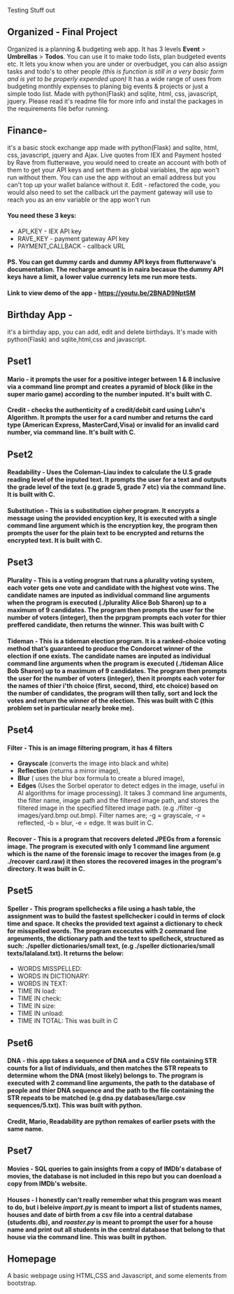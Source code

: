 Testing Stuff out

## Organized - Final Project
  Organized is a planning & budgeting web app. It has 3 levels **Event** > **Umbrellas** > **Todos**. You can use it to make todo lists, plan budgeted events etc.
  It lets you know when you are under or overbudget, you can also assign tasks and todo's to other people *(this is function is still in a very basic form and is yet to be           properly expended upon)*
  It has a wide range of uses from budgeting monthly expenses to planing big events & projects or just a simple todo list.
  Made with python(Flask) and sqlite, html, css, javascript, jquery. Please read it's readme file for more info and instal the packages in the requirements file befor running.

## Finance- 
  it's a basic stock exchange app made with python(Flask) and sqlite, html, css, javascript, jquery and Ajax. Live quotes from IEX and Payment hosted by Rave from flutterwave, you would need to create an account with both of them to get your API keys and set them as global variables, the app won't run without them. You can use the app without an email address but you can't top up your wallet balance without it. 
Edit - refactored the code, you would also need to set the callback url the payment gateway will use to reach you as an env variable or the app won't run
#### You need these 3 keys:
- API_KEY - IEX API key
- RAVE_KEY - payment gateway API key
- PAYMENT_CALLBACK - callback URL
#### PS. You can get dummy cards and dummy API keys from flutterwave's documentation. The recharge amount is in naira becasue the dummy API keys have a limit, a lower value currency lets me run more tests.
#### Link to view demo of the app - https://youtu.be/2BNAD9NptSM
  

## Birthday App - 
  it's a birthday app, you can add, edit and delete birthdays. It's made with python(Flask) and sqlite,html,css and javascript.

## Pset1
#### **Mario** - it prompts the user for a positive integer between 1 & 8 inclusive via a command line prompt and creates a pyramid of block (like in the super mario game) according to the number inputed. It's built with C.
#### **Credit** - checks the authenticity of a credit/debit card using Luhn's Algorithm. It prompts the user for a card number and returns the card type (American Express, MasterCard,Visa) or invalid for an invalid card number, via command line. It's built with C.

## Pset2
#### **Readability** - Uses the Coleman-Liau index to calculate the U.S grade reading level of the inputed text. It prompts the user for a text and outputs the grade level of the text (e.g grade 5, grade 7 etc) via the command line. It is built with C.
#### **Substitution** - This ia s substitution cipher program. It encrypts a message using the provided encyption key, It is executed with a single command line argument which is the encryption key, the program then prompts the user for the plain text to be encrypted and returns the encrypted text. It is built with C.

## Pset3
#### **Plurality** - This is a voting program that runs a plurality voting system, each voter gets one vote and candidate with the highest vote wins. The candidate names are inputed as individual command line arguments when the program is executed (./plurality Alice Bob Sharon) up to a maximum of 9 candidates. The program then prompts the user for the number of voters (integer), then the prpgram prompts each voter for thier preffered candidate, then returns the winner. This was built with C
#### **Tideman** - This is a tideman election program. It is a ranked-choice voting method that’s guaranteed to produce the Condorcet winner of the election if one exists. The candidate names are inputed as individual command line arguments when the program is executed (./tideman Alice Bob Sharon) up to a maximum of 9 candidates. The program then prompts the user for the number of voters (integer), then it prompts each voter for the names of thier i'th choice (first, second, third, etc choice) based on the number of candidates, the program will then tally, sort and lock the votes and return the winner of the election. This was built with C (this problem set in particular nearly broke me).

## Pset4
#### **Filter** - This is an image filtering program, it has 4 filters 
- **Grayscale** (converts the image into black and white) 
- **Reflection** (returns a mirror image), 
- **Blur** ( uses the blur box formula to create a blured image), 
- **Edges** (Uses the Sorbel operator to detect edges in the image, useful in AI algorithms for image processing). 
It takes 3 command line arguments, the filter name, image path and the filtered image path, and stores the filtered image in the specified filtered image path. (e.g ./filter -g images/yard.bmp out.bmp). Filter names are; -g = grayscale, -r = reflected, -b = blur, -e = edge. It was built in C.
#### **Recover** - This is a program that recovers deleted JPEGs from a forensic image. The program is executed with only 1 command line argument which is the name of the forensic image to recover the images from (e.g ./recover card.raw) it then stores the recovered images in the program's directory. It was built in C.

## Pset5
#### **Speller** - This program spellchecks a file using a hash table, the assignment was to build the fastest spellchecker i could in terms of clock time and space. It checks the provided text against a dictionary to check for misspelled words. The program excecutes with 2 command line argeuments, the dictionary path and the text to spellcheck, structured as such: ./speller dictionaries/small text, (e.g ./speller dictionaries/small texts/lalaland.txt). It returns the below:
- WORDS MISSPELLED:
- WORDS IN DICTIONARY:
- WORDS IN TEXT:
- TIME IN load:
- TIME IN check:
- TIME IN size:
- TIME IN unload:
- TIME IN TOTAL:
This was built in C

## Pset6
#### **DNA** - this app takes a sequence of DNA and a CSV file containing STR counts for a list of individuals, and then matches the STR repeats to determine whom the DNA (most likely) belongs to. The program is executed with 2 command line arguments, the path to the database of people and thier DNA sequence and the path to the file containing the STR repeats to be matched (e.g dna.py databases/large.csv sequences/5.txt). This was built with python.
#### **Credit**, **Mario**, **Readability** are python remakes of earlier psets with the same name.

## Pset7
#### **Movies** - SQL queries to gain insights from a copy of IMDb's database of movies, the database is not included in this repo but you can doenload a copy from IMDb's website.
#### **Houses** - I honestly can't really remember what this program was meant to do, but i beleive *import.py* is meant to import a list of students names, houses and date of birth from a csv file into a central database (students.db), and *roaster.py* is meant to prompt the user for a house name and print out all students in the central database that belong to that house via the command line. This was built in python.

## **Homepage** 
A basic webpage using HTML,CSS and Javascript, and some elements from bootstrap.
